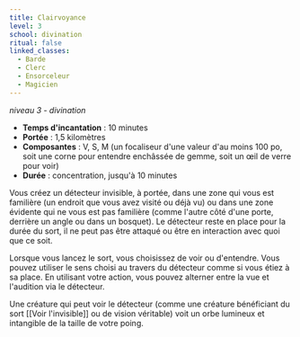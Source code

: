 ```yaml
---
title: Clairvoyance
level: 3
school: divination
ritual: false
linked_classes:
  - Barde
  - Clerc
  - Ensorceleur
  - Magicien
---
```

*niveau 3 - divination*

- **Temps d'incantation** : 10 minutes
- **Portée** : 1,5 kilomètres
- **Composantes** : V, S, M (un focaliseur d'une valeur d'au moins 100 po, soit une corne pour entendre enchâssée de gemme, soit un œil de verre pour voir)
- **Durée** : concentration, jusqu'à 10 minutes

Vous créez un détecteur invisible, à portée, dans une zone qui vous est familière (un endroit que vous avez visité ou déjà vu) ou dans une zone évidente qui ne vous est pas familière (comme l'autre côté d'une porte, derrière un angle ou dans un bosquet). Le détecteur reste en place pour la durée du sort, il ne peut pas être attaqué ou être en interaction avec quoi que ce soit.

Lorsque vous lancez le sort, vous choisissez de voir ou d'entendre. Vous pouvez utiliser le sens choisi au travers du détecteur comme si vous étiez à sa place. En utilisant votre action, vous pouvez alterner entre la vue et l'audition via le détecteur.

Une créature qui peut voir le détecteur (comme une créature bénéficiant du sort [[Voir l'invisible]] ou de vision véritable) voit un orbe lumineux et intangible de la taille de votre poing.